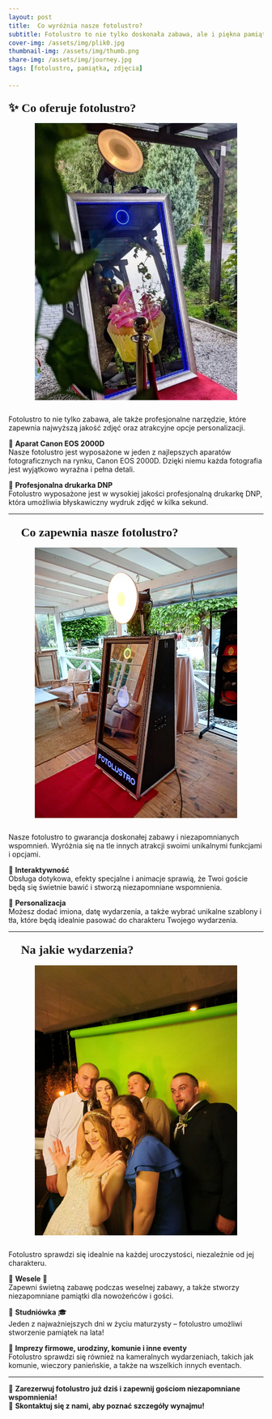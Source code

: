 ```yaml
---
layout: post
title:  Co wyróżnia nasze fotolustro?  
subtitle: Fotolustro to nie tylko doskonała zabawa, ale i piękna pamiątka – zdjęcia gotowe w kilka sekund! 🎊  
cover-img: /assets/img/plik0.jpg
thumbnail-img: /assets/img/thumb.png
share-img: /assets/img/journey.jpg
tags: [fotolustro, pamiątka, zdjęcia]

---
```

### <span style="font-family: 'Copperplate Gothic Light'; font-size: 24px;">✨ Co oferuje fotolustro?</span>  

<div style="display: flex; justify-content: center; align-items: center;">
    <img src="/assets/img/plik1.jpg" alt="Fotolustro – Co oferuje" width="400" style="margin-bottom: 15px;">
</div>

<p>Fotolustro to nie tylko zabawa, ale także profesjonalne narzędzie, które zapewnia najwyższą jakość zdjęć oraz atrakcyjne opcje personalizacji.</p>  

📸 **Aparat Canon EOS 2000D**  
Nasze fotolustro jest wyposażone w jeden z najlepszych aparatów fotograficznych na rynku, Canon EOS 2000D. Dzięki niemu każda fotografia jest wyjątkowo wyraźna i pełna detali.  

📸 **Profesjonalna drukarka DNP**  
Fotolustro wyposażone jest w wysokiej jakości profesjonalną drukarkę DNP, która umożliwia błyskawiczny wydruk zdjęć w kilka sekund.  

---

### <span style="font-family: 'Copperplate Gothic Light'; font-size: 24px;">🎉 Co zapewnia nasze fotolustro?</span>  

<div style="display: flex; justify-content: center; align-items: center;">
    <img src="/assets/img/plik2.jpg" alt="Fotolustro – Co zapewnia" width="400" style="margin-bottom: 15px;">
</div>

<p>Nasze fotolustro to gwarancja doskonałej zabawy i niezapomnianych wspomnień. Wyróżnia się na tle innych atrakcji swoimi unikalnymi funkcjami i opcjami.</p>  

📸 **Interaktywność**  
Obsługa dotykowa, efekty specjalne i animacje sprawią, że Twoi goście będą się świetnie bawić i stworzą niezapomniane wspomnienia.  

📸 **Personalizacja**  
Możesz dodać imiona, datę wydarzenia, a także wybrać unikalne szablony i tła, które będą idealnie pasować do charakteru Twojego wydarzenia.  

---

### <span style="font-family: 'Copperplate Gothic Light'; font-size: 24px;">🎊 Na jakie wydarzenia?</span>  

<div style="display: flex; justify-content: center; align-items: center;">
    <img src="/assets/img/plik3.jpg" alt="Fotolustro – Wydarzenia" width="400" style="margin-bottom: 15px;">
</div>

<p>Fotolustro sprawdzi się idealnie na każdej uroczystości, niezależnie od jej charakteru.</p>  

📸 **Wesele** 💍  
Zapewni świetną zabawę podczas weselnej zabawy, a także stworzy niezapomniane pamiątki dla nowożeńców i gości.  

📸 **Studniówka** 🎓  
Jeden z najważniejszych dni w życiu maturzysty – fotolustro umożliwi stworzenie pamiątek na lata!  

📸 **Imprezy firmowe, urodziny, komunie i inne eventy**  
Fotolustro sprawdzi się również na kameralnych wydarzeniach, takich jak komunie, wieczory panieńskie, a także na wszelkich innych eventach.  

---

📅 **Zarezerwuj fotolustro już dziś i zapewnij gościom niezapomniane wspomnienia!**  
📩 **Skontaktuj się z nami, aby poznać szczegóły wynajmu!**  
